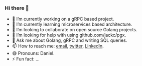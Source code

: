 ### Hi there 👋

<!--
**danvixent/danvixent** is a ✨ _special_ ✨ repository because its `README.md` (this file) appears on your GitHub profile.
-->

- 🔭 I’m currently working on a gRPC based project.
- 🌱 I’m currently learning microservices based architecture.
- 👯 I’m looking to collaborate on open source Golang projects.
- 🤔 I’m looking for help with using github.com/jackc/pgx.
- 💬 Ask me about Golang, gRPC and writing SQL queries.
- 📫 How to reach me: [email](https://www.danvixent@gmail.com), [twitter](https://twitter.com/danvixent), [LinkedIn](https://linkedin.com/in/daniel-oluojomu).
- 😄 Pronouns: Daniel.
- ⚡ Fun fact: ...
